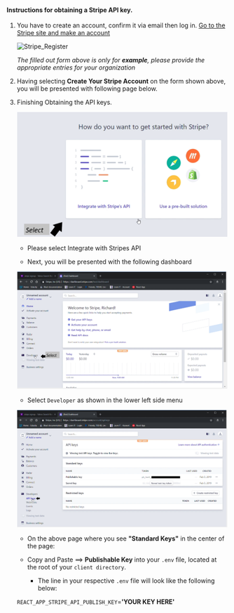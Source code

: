 #### Instructions for obtaining a Stripe API key.

1. You have to create an account, confirm it via email then log in. [Go to the Stripe site and make an account](https://dashboard.stripe.com/register)


    ![Stripe_Register](Stripe_Register.PNG)

     *The filled out form above is only for **example**, please provide the appropriate entries for your organization*

2. Having selecting **Create Your Stripe Account** on the form shown above, you will be presented with following page below.

3. Finishing Obtaining the API keys.

    ![Choose_Stripe_API](Choose_Stripe_API.PNG)

    *   Please select Integrate with Stripes API

    *   Next, you will be presented with the following dashboard

    ![click_stripe_dev_keys](click_stripe_dev_keys.png)

    * Select `Developer` as shown in the lower left side menu

    ![reveal_dev_api_keys](Reveal_dev_api_keys.png)

    * On the above page where you see **"Standard Keys"** in the center of the page:

    * Copy and Paste ==> **Publishable Key** into your `.env` file, located at the root of your `client directory`.

      * The line in your respective `.env` file will look like the following below:

    `REACT_APP_STRIPE_API_PUBLISH_KEY`=**'YOUR KEY HERE'**



